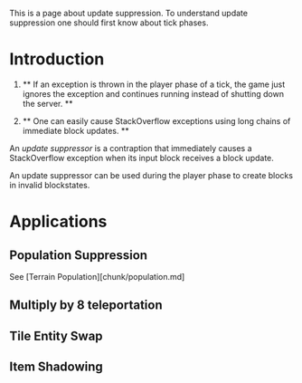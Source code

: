 This is a page about update suppression.
To understand update suppression one should first know about tick phases.

# Introduction

1. ** If an exception is thrown in the player phase of a tick, the game just ignores the exception and continues running instead of shutting down the server. **

2. ** One can easily cause StackOverflow exceptions using long chains of immediate block updates. **

An *update suppressor* is a contraption that immediately causes a StackOverflow exception when its input block receives a block update.

An update suppressor can be used during the player phase to create blocks in invalid blockstates.

# Applications

## Population Suppression
See [Terrain Population][chunk/population.md]

## Multiply by 8 teleportation
## Tile Entity Swap
## Item Shadowing
